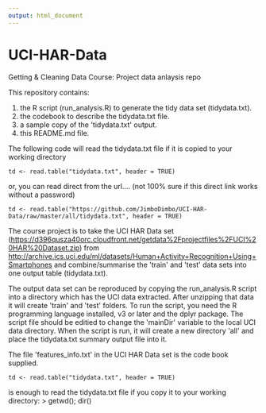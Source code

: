 ```yaml
---
output: html_document
---
```

UCI-HAR-Data
============

Getting &amp; Cleaning Data Course: Project data anlaysis repo  

This repository contains:  
1. the R script (run_analysis.R) to generate the tidy data set (tidydata.txt).  
2. the codebook to describe the tidydata.txt file.  
3. a sample copy of the 'tidydata.txt' output.  
4. this README.md file.  

The following code will read the tidydata.txt file if it is copied to your working directory
```
td <- read.table("tidydata.txt", header = TRUE)
```
or, you can read direct from the url.... (not 100% sure if this direct link works without a password)
```
td <- read.table("https://github.com/JimboDimbo/UCI-HAR-Data/raw/master/all/tidydata.txt", header = TRUE)
```

The course project is to take the UCI HAR Data set  (https://d396qusza40orc.cloudfront.net/getdata%2Fprojectfiles%2FUCI%20HAR%20Dataset.zip) from http://archive.ics.uci.edu/ml/datasets/Human+Activity+Recognition+Using+Smartphones
and combine/summarise the 'train' and 'test' data sets into one output table (tidydata.txt).
  
The output data set can be reproduced by copying the run_analysis.R script into a directory which has the UCI data extracted. After unzipping that data it will create 'train' and 'test' folders.
To run the script, you need the R programming language installed, v3 or later and the dplyr package.
The script file should be editied to change the 'mainDir' variable to the local UCI data directory.
When the script is run, it will create a new directory 'all' and place the tidydata.txt summary output file into it.

The file 'features_info.txt' in the UCI HAR Data set is the code book supplied.

```
td <- read.table("tidydata.txt", header = TRUE)
```
is enough to read the tidydata.txt file if you copy it to your working directory: > getwd(); dir()
